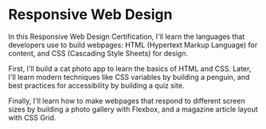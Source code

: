 # Responsive Web Design

In this Responsive Web Design Certification, I'll learn the languages that developers use to build webpages: HTML (Hypertext Markup Language) for content, and CSS (Cascading Style Sheets) for design.

First, I'll build a cat photo app to learn the basics of HTML and CSS. Later, I'll learn modern techniques like CSS variables by building a penguin, and best practices for accessibility by building a quiz site.

Finally, I'll learn how to make webpages that respond to different screen sizes by building a photo gallery with Flexbox, and a magazine article layout with CSS Grid.
